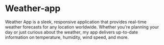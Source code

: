 # Weather-app
Weather App is a sleek, responsive application that provides real-time weather forecasts for any location worldwide. Whether you're planning your day or just curious about the weather, my app delivers up-to-date information on temperature, humidity, wind speed, and more. 
